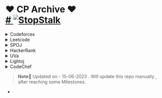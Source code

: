 
# ❤️ CP Archive ❤️ <br>[  # ![StopStalk](https://img.shields.io/badge/StopStalk-joydip007x-blue)](https://www.stopstalk.com/user/profile/joydip007x)

<!-- SECTION START -->
<details  close>
<summary > Codeforces</summary>
<p align="center"  >  
  
-  [Handle: joydip007x](https://codeforces.com/profile/joydip007x)
-  650+ Solves
  - [![](https://raw.githubusercontent.com/joydip007x/cf-stats/main/output/max_rating.svg)](https://codeforces.com/profile/joydip007x)
  
    ![](https://raw.githubusercontent.com/joydip007x/cf-stats/main/output/light_card.svg#gh-dark-mode-only)
</p>
</details>
<!-- SECTION END -->
<!-- SECTION START -->
<details close >
<summary > Leetcode</summary>
<p align="center"  >
    
-  [id : joydip007x ](https://leetcode.com/joydip007x)
-  50+ Solves
  
    ![](https://leetcard.jacoblin.cool/joydip007x?ext=heatmap&show_rank=false&theme=dark)
  <!-- <br></br> -->
  <!-- [![LeetCode user cascandaliato](https://img.shields.io/badge/dynamic/json?style=for-the-badge&labelColor=black&color=%23ffa116&label=Solved&query=solvedOverTotal&url=https%3A%2F%2Fleetcode-badge.vercel.app%2Fapi%2Fusers%2Fjoydip007x&logo=leetcode&logoColor=blue)](https://leetcode.com/joydip007x/) -->

</p>
</details>
<!-- SECTION END -->
<!-- SECTION START -->

<details  close>
<summary > SPOJ</summary>
<p align="center"  >

-  [Username: joydip007x](https://www.spoj.com/users/joydip007x/)
-  50+ Solves     
</p>
</details>
<!-- SECTION END -->
<!-- SECTION START -->

<details  close>
<summary > HackerRank</summary>
<p align="center"  >
    
-  [Handle: joydip007x](https://www.hackerrank.com/joydip007x)
-  40+ Solves
-  Certifications :

    [![](https://raw.githubusercontent.com/nathan-abela/HackerRank-Solutions/master/Badges/problem_solving_basic_skill.png)](https://www.hackerrank.com/certificates/461dfdd32ce3)
[![](https://raw.githubusercontent.com/nathan-abela/HackerRank-Solutions/master/Badges/python_basic_skill.png)](https://www.hackerrank.com/certificates/70294e113405)
[![](https://raw.githubusercontent.com/nathan-abela/HackerRank-Solutions/master/Badges/sql_basic_skill.png)](https://www.hackerrank.com/certificates/9555b4f78e4d)
</p>
</details>
<!-- SECTION END -->
<!-- SECTION START -->

<details  close>
<summary > UVa</summary>
<p align="center"  >
    
-  [Username: joydip007x](https://uhunt.onlinejudge.org/id/946276)
- 50+ Solves   
</p>
</details>
<!-- SECTION END -->
<!-- SECTION START -->
<details  close>
<summary >Lightoj</summary>
<p align="center"  >
    
-  [Handle: joydip007x](https://lightoj.com/user/joydip007x)
-  30+ Solves   
</p>
</details>
<!-- SECTION END -->
<!-- SECTION START -->

<details  close>
<summary >CodeChef</summary>
<p align="center"  >
   
-  [Handle: joydip007x](https://www.codechef.com/users/joydip007x)
-  30+ Solves   
</p>
</details>
<!-- SECTION END -->
<!-- SECTION START -->



<!-- SECTION END -->


<p align="center"  >
    

  > **Note**🙂 Updated on - 15-06-2023 . Will update this repo manually , after reaching some Milestones.
</p>

-
